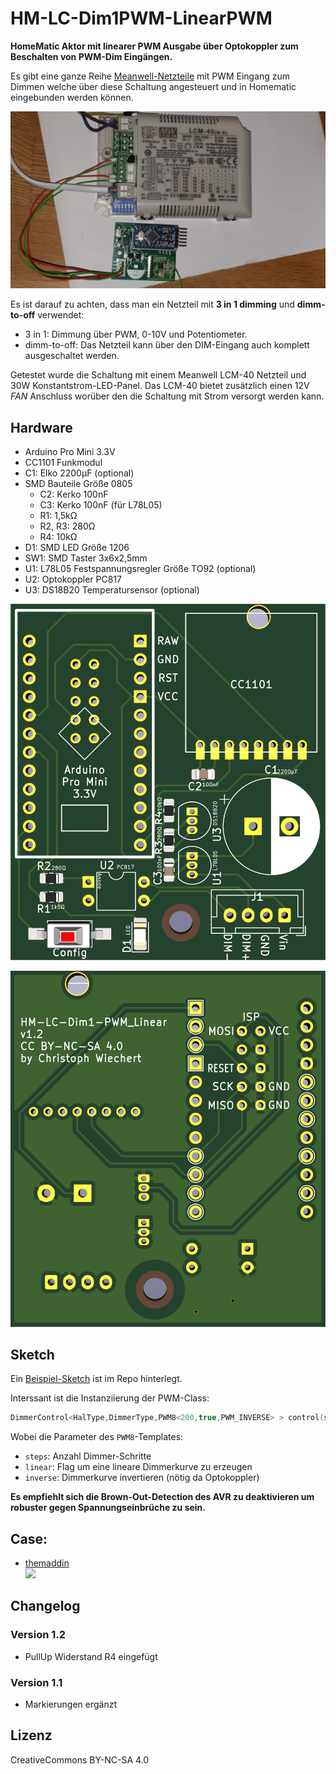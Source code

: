 # HM-LC-Dim1PWM-LinearPWM

**HomeMatic Aktor mit linearer PWM Ausgabe über Optokoppler zum Beschalten von PWM-Dim Eingängen.**

Es gibt eine ganze Reihe [Meanwell-Netzteile](https://www.meanwell-web.com/en-gb/led-drivers/all-technology/all-power-format/all-output-voltage-v/all-output-current-a/all-output-power-w/all-input-voltage-v/all-ip-rating/pwm/) mit PWM Eingang zum Dimmen welche über diese Schaltung angesteuert und in Homematic eingebunden werden können.

![HM-LC-Dim1PWM-LinearPWM](./files/HM-LC-Dim1PWM-LinearPWM.jpg)

Es ist darauf zu achten, dass man ein Netzteil mit **3 in 1 dimming** und **dimm-to-off** verwendet:
* 3 in 1: Dimmung über PWM, 0-10V und Potentiometer.
* dimm-to-off: Das Netzteil kann über den DIM-Eingang auch komplett ausgeschaltet werden.

Getestet wurde die Schaltung mit einem Meanwell LCM-40 Netzteil und 30W Konstantstrom-LED-Panel.
Das LCM-40 bietet zusätzlich einen 12V _FAN_ Anschluss worüber den die Schaltung mit Strom versorgt werden kann.

## Hardware

* Arduino Pro Mini 3.3V
* CC1101 Funkmodul
* C1: Elko 2200µF (optional)
* SMD Bauteile Größe 0805
  * C2: Kerko 100nF
  * C3: Kerko 100nF (für L78L05)
  * R1: 1,5kΩ
  * R2, R3: 280Ω
  * R4: 10kΩ
* D1: SMD LED Größe 1206
* SW1: SMD Taster 3x6x2,5mm
* U1: L78L05 Festspannungsregler Größe TO92 (optional)
* U2: Optokoppler PC817
* U3: DS18B20 Temperatursensor (optional)

![PCB Top](./files/HM-LC-Dim1PWM-Linear_top.png)

![PCB Bottom](./files/HM-LC-Dim1PWM-Linear_bottom.png)

## Sketch

Ein [Beispiel-Sketch](./HM-LC-Dim1PWM-LinearPWM.ino) ist im Repo hinterlegt.

Interssant ist die Instanziierung der PWM-Class:

```cpp
DimmerControl<HalType,DimmerType,PWM8<200,true,PWM_INVERSE> > control(sdev);
```

Wobei die Parameter des `PWM8`-Templates:
* `steps`: Anzahl Dimmer-Schritte
* `linear`: Flag um eine lineare Dimmerkurve zu erzeugen
* `inverse`: Dimmerkurve invertieren (nötig da Optokoppler)

**Es empfiehlt sich die Brown-Out-Detection des AVR zu deaktivieren um robuster gegen Spannungseinbrüche zu sein.**

## Case:

* [themaddin](https://www.prusaprinters.org/prints/118561-enclosure-for-homematic-diy-dimmer)  
  <a href="https://www.prusaprinters.org/prints/118561-enclosure-for-homematic-diy-dimmer"><img src="https://media.prusaprinters.org/media/prints/118561/images/1153945_713d3870-174b-4376-a416-b28c29773423/thumbs/cover/1280x960/jpg/20220110_123806.webp" width="300"/></a>

## Changelog

### Version 1.2
* PullUp Widerstand R4 eingefügt 

### Version 1.1
* Markierungen ergänzt


## Lizenz

CreativeCommons BY-NC-SA 4.0

